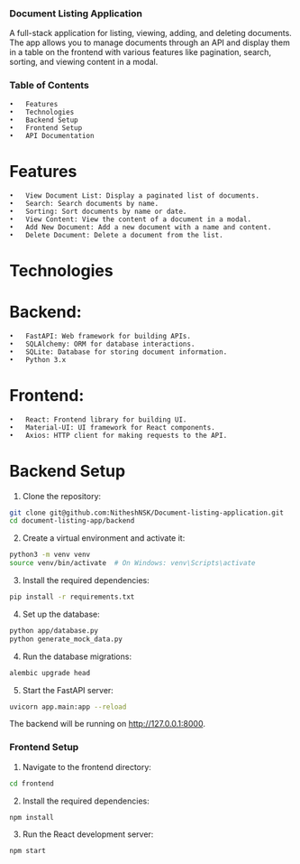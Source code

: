 ### Document Listing Application

A full-stack application for listing, viewing, adding, and deleting documents. The app allows you to manage documents through an API and display them in a table on the frontend with various features like pagination, search, sorting, and viewing content in a modal.

### Table of Contents

	•	Features
	•	Technologies
	•	Backend Setup
	•	Frontend Setup
	•	API Documentation

# Features

	•	View Document List: Display a paginated list of documents.
	•	Search: Search documents by name.
	•	Sorting: Sort documents by name or date.
	•	View Content: View the content of a document in a modal.
	•	Add New Document: Add a new document with a name and content.
	•	Delete Document: Delete a document from the list.

# Technologies

# Backend:

	•	FastAPI: Web framework for building APIs.
	•	SQLAlchemy: ORM for database interactions.
	•	SQLite: Database for storing document information.
	•	Python 3.x

# Frontend:

	•	React: Frontend library for building UI.
	•	Material-UI: UI framework for React components.
	•	Axios: HTTP client for making requests to the API.

# Backend Setup
1.	Clone the repository:
```bash
git clone git@github.com:NitheshNSK/Document-listing-application.git
cd document-listing-app/backend
```
2.	Create a virtual environment and activate it:
```bash
python3 -m venv venv
source venv/bin/activate  # On Windows: venv\Scripts\activate
```
3.	Install the required dependencies:
```bash
pip install -r requirements.txt
```
4.	Set up the database:
```bash
python app/database.py
python generate_mock_data.py
```
4.	Run the database migrations:
```bash
alembic upgrade head 
```

5.	Start the FastAPI server:
```bash
uvicorn app.main:app --reload
```
The backend will be running on http://127.0.0.1:8000.


### Frontend Setup

1.	Navigate to the frontend directory:
```bash
cd frontend
```
2.	Install the required dependencies:
```bash
npm install
```
3.	Run the React development server:
```bash
npm start
```
